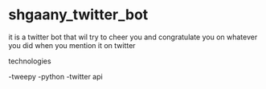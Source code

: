 # shgaany_twitter_bot
it is a twitter bot that wil try to cheer you and congratulate you on whatever you did when you mention it on twitter 

technologies 

-tweepy 
-python
-twitter api

